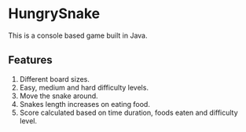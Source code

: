# HungrySnake
This is a console based game built in Java.

## Features
1. Different board sizes.
2. Easy, medium and hard difficulty levels.
3. Move the snake around.
4. Snakes length increases on eating food.
5. Score calculated based on time duration, foods eaten and difficulty level.
